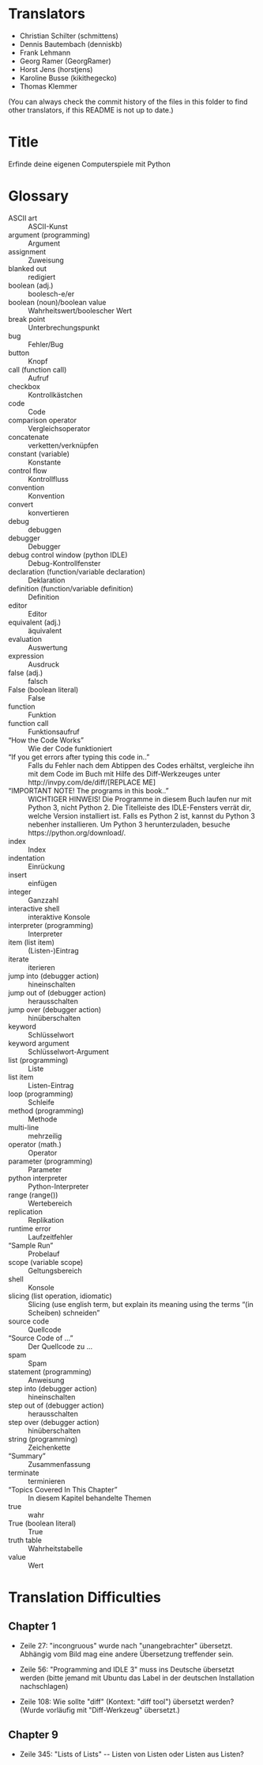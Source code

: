 Translators
===========

- Christian Schilter (schmittens)
- Dennis Bautembach (denniskb)
- Frank Lehmann
- Georg Ramer (GeorgRamer)
- Horst Jens (horstjens)
- Karoline Busse (kikithegecko)
- Thomas Klemmer

(You can always check the commit history of the files in this folder to find other translators, if this README is not up to date.)

Title
=====

Erfinde deine eigenen Computerspiele mit Python

Glossary
========

<dl>
<dt>ASCII art</dt><dd>ASCII-Kunst</dd>
<dt>argument (programming)</dt><dd>Argument</dd>
<dt>assignment</dt><dd>Zuweisung</dd>
<dt>blanked out</dt><dd>redigiert</dd>
<dt>boolean (adj.)</dt><dd>boolesch-e/er</dd>
<dt>boolean (noun)/boolean value</dt><dd>Wahrheitswert/boolescher Wert</dd>
<dt>break point</dt><dd>Unterbrechungspunkt</dd>
<dt>bug</dt><dd>Fehler/Bug</dd>
<dt>button</dt><dd>Knopf</dd>
<dt>call (function call)</dt><dd>Aufruf</dd>
<dt>checkbox</dt><dd>Kontrollkästchen</dd>
<dt>code</dt><dd>Code</dd>
<dt>comparison operator</dt><dd>Vergleichsoperator</dd>
<dt>concatenate</dt><dd>verketten/verknüpfen</dd>
<dt>constant (variable)</dt><dd>Konstante</dd>
<dt>control flow</dt><dd>Kontrollfluss</dd>
<dt>convention</dt><dd>Konvention</dd>
<dt>convert</dt><dd>konvertieren</dd>
<dt>debug</dt><dd>debuggen</dd>
<dt>debugger</dt><dd>Debugger</dd>
<dt>debug control window (python IDLE)</dt><dd>Debug-Kontrollfenster</dd>
<dt>declaration (function/variable declaration)</dt><dd>Deklaration</dd>
<dt>definition (function/variable definition)</dt><dd>Definition</dd>
<dt>editor</dt><dd>Editor</dd>
<dt>equivalent (adj.)</dt><dd>äquivalent</dd>
<dt>evaluation</dt><dd>Auswertung</dd>
<dt>expression</dt><dd>Ausdruck</dd>
<dt>false (adj.)</dt><dd>falsch</dd>
<dt>False (boolean literal)</dt><dd>False</dd>
<dt>function</dt><dd>Funktion</dd>
<dt>function call</dt><dd>Funktionsaufruf</dd>
<dt>“How the Code Works”</dt><dd>Wie der Code funktioniert</dd>
<dt>“If you get errors after typing this code in..”</dt><dd>Falls du Fehler nach dem Abtippen des Codes erhältst, vergleiche ihn mit dem Code im Buch mit Hilfe des Diff-Werkzeuges unter http://invpy.com/de/diff/[REPLACE ME]</dd>
<dt>“IMPORTANT NOTE! The programs in this book..”</dt><dd>WICHTIGER HINWEIS! Die Programme in diesem Buch laufen nur mit Python 3, nicht Python 2. Die Titelleiste des IDLE-Fensters verrät dir, welche Version installiert ist. Falls es Python 2 ist, kannst du Python 3 nebenher installieren. Um Python 3 herunterzuladen, besuche https://python.org/download/.</dd>
<dt>index</dt><dd>Index</dd>
<dt>indentation</dt><dd>Einrückung</dd>
<dt>insert</dt><dd>einfügen</dd>
<dt>integer</dt><dd>Ganzzahl</dd>
<dt>interactive shell</dt><dd>interaktive Konsole</dd>
<dt>interpreter (programming)</dt><dd>Interpreter</dd>
<dt>item (list item)</dt><dd>(Listen-)Eintrag</dd>
<dt>iterate</dt><dd>iterieren</dd>
<dt>jump into (debugger action)</dt><dd>hineinschalten</dd>
<dt>jump out of (debugger action)</dt><dd>herausschalten</dd>
<dt>jump over (debugger action)</dt><dd>hinüberschalten</dd>
<dt>keyword</dt><dd>Schlüsselwort</dd>
<dt>keyword argument</dt><dd>Schlüsselwort-Argument</dd>
<dt>list (programming)</dt><dd>Liste</dd>
<dt>list item</dt><dd>Listen-Eintrag</dd>
<dt>loop (programming)</dt><dd>Schleife</dd>
<dt>method (programming)</dt><dd>Methode</dd>
<dt>multi-line</dt><dd>mehrzeilig</dd>
<dt>operator (math.)</dt><dd>Operator</dd>
<dt>parameter (programming)</dt><dd>Parameter</dd>
<dt>python interpreter</dt><dd>Python-Interpreter</dd>
<dt>range (range())</dt><dd>Wertebereich</dd>
<dt>replication</dt><dd>Replikation</dd>
<dt>runtime error</dt><dd>Laufzeitfehler</dd>
<dt>“Sample Run”</dt><dd>Probelauf</dd>
<dt>scope (variable scope)</dt><dd>Geltungsbereich</dd>
<dt>shell</dt><dd>Konsole</dd>
<dt>slicing (list operation, idiomatic)</dt><dd>Slicing (use english term, but explain its meaning using the terms “(in Scheiben) schneiden”</dd>
<dt>source code</dt><dd>Quellcode</dd>
<dt>“Source Code of ...”</dt><dd>Der Quellcode zu ...</dd>
<dt>spam</dt><dd>Spam</dd>
<dt>statement (programming)</dt><dd>Anweisung</dd>
<dt>step into (debugger action)</dt><dd>hineinschalten</dd>
<dt>step out of (debugger action)</dt><dd>herausschalten</dd>
<dt>step over (debugger action)</dt><dd>hinüberschalten</dd>
<dt>string (programming)</dt><dd>Zeichenkette</dd>
<dt>“Summary”</dt><dd>Zusammenfassung</dd>
<dt>terminate</dt><dd>terminieren</dd>
<dt>“Topics Covered In This Chapter”</dt><dd>In diesem Kapitel behandelte Themen
<dt>true</dt><dd>wahr</dd>
<dt>True (boolean literal)</dt><dd>True</dd>
<dt>truth table</dt><dd>Wahrheitstabelle</dd>
<dt>value</dt><dd>Wert</dd>
</dl>

Translation Difficulties
========================

Chapter 1
---------

- Zeile 27: "incongruous" wurde nach "unangebrachter" übersetzt. Abhängig vom Bild mag eine andere Übersetzung treffender sein.

- Zeile 56: "Programming and IDLE 3" muss ins Deutsche übersetzt werden (bitte jemand mit Ubuntu das Label in der deutschen Installation nachschlagen)

- Zeile 108: Wie sollte "diff" (Kontext: "diff tool") übersetzt werden? (Wurde vorläufig mit "Diff-Werkzeug" übersetzt.)

Chapter 9
---------

- Zeile 345: "Lists of Lists" -- Listen von Listen oder Listen aus Listen?
